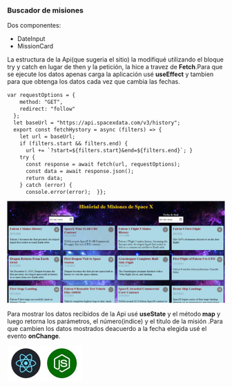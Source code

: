 <h3>Buscador de misiones  </h3>
Dos componentes:

<ul>
  <li>DateInput</li>
  <li>MissionCard</li>
  </ul>
La estructura de la Api(que sugeria el sitio)  la modifiqué utilizando el bloque try y catch en lugar de then   y la petición, la hice a travez de <strong>Fetch</strong>.Para que se ejecute los datos apenas carga la aplicación usé  <strong>useEffect</strong> y tambien para que obtenga los datos cada vez que cambia las fechas.

```
var requestOptions = {
    method: "GET",
    redirect: "follow"
  };
  let baseUrl = "https://api.spacexdata.com/v3/history";
  export const fetchHystory = async (filters) => {
    let url = baseUrl;
    if (filters.start && filters.end) {
      url += `?start=${filters.start}&end=${filters.end}`; }
    try {
      const response = await fetch(url, requestOptions);
      const data = await response.json();
      return data;
    } catch (error) {
      console.error(error);  }};
```

![](img/spacex.jpg)


<p>Para mostrar los datos recibidos de la Api usé <strong>useState</strong> y el método<strong> map</strong> y luego retorna los parámetros, el número(indice) y el titulo de la misión .Para que cambien los datos mostrados deacuerdo a la fecha elegida usé el evento <strong>onChange</strong>.
</p>





![](img/ReactNode.jpg)
